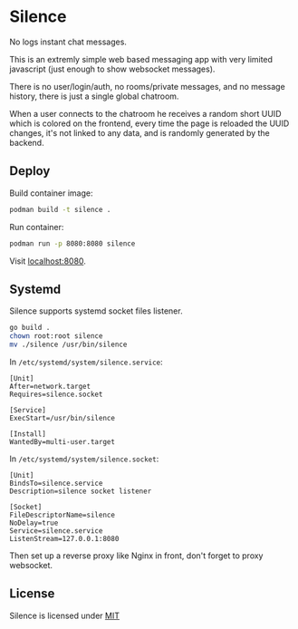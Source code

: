 # Silence

No logs instant chat messages.

This is an extremly simple web based messaging app with very limited javascript (just enough to show websocket messages).

There is no user/login/auth, no rooms/private messages, and no message history, there is just a single global chatroom.

When a user connects to the chatroom he receives a random short UUID which is colored on the frontend, every time the page is reloaded the UUID changes, it's not linked to any data, and is randomly generated by the backend.

## Deploy

Build container image:

```bash
podman build -t silence .
```

Run container:

```bash
podman run -p 8080:8080 silence
```

Visit [localhost:8080](http://localhost:8080).

## Systemd

Silence supports systemd socket files listener.

```bash
go build .
chown root:root silence
mv ./silence /usr/bin/silence
```

In `/etc/systemd/system/silence.service`:

```systemd
[Unit]
After=network.target
Requires=silence.socket

[Service]
ExecStart=/usr/bin/silence

[Install]
WantedBy=multi-user.target
```

In `/etc/systemd/system/silence.socket`:

```
[Unit]
BindsTo=silence.service
Description=silence socket listener

[Socket]
FileDescriptorName=silence
NoDelay=true
Service=silence.service
ListenStream=127.0.0.1:8080
```

Then set up a reverse proxy like Nginx in front, don't forget to proxy websocket.

## License

Silence is licensed under [MIT](./LICENSE)
